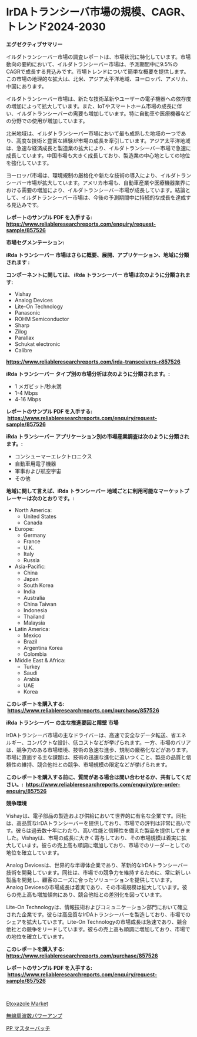 <p><h1>IrDAトランシーバ市場の規模、CAGR、トレンド2024-2030</h1></p><p><strong>エグゼクティブサマリー</strong></p>
<p><p>イルダトランシーバー市場の調査レポートは、市場状況に特化しています。市場動向の要約において、イルダトランシーバー市場は、予測期間中に9.5%のCAGRで成長する見込みです。市場トレンドについて簡単な概要を提供します。この市場の地理的な拡大は、北米、アジア太平洋地域、ヨーロッパ、アメリカ、中国にあります。</p><p>イルダトランシーバー市場は、新たな技術革新やユーザーの電子機器への依存度の増加によって拡大しています。また、IoTやスマートホーム市場の成長に伴い、イルダトランシーバーの需要も増加しています。特に自動車や医療機器などの分野での使用が増加しています。</p><p>北米地域は、イルダトランシーバー市場において最も成熟した地域の一つであり、高度な技術と豊富な経験が市場の成長を牽引しています。アジア太平洋地域は、急速な経済成長と製造業の拡大により、イルダトランシーバー市場で急速に成長しています。中国市場も大きく成長しており、製造業の中心地としての地位を強化しています。</p><p>ヨーロッパ市場は、環境規制の厳格化や新たな技術の導入により、イルダトランシーバー市場が拡大しています。アメリカ市場も、自動車産業や医療機器業界における需要の増加により、イルダトランシーバー市場が成長しています。結論として、イルダトランシーバー市場は、今後の予測期間中に持続的な成長を達成する見込みです。</p></p>
<p><strong>レポートのサンプル PDF を入手する: <a href="https://www.reliableresearchreports.com/enquiry/request-sample/857526">https://www.reliableresearchreports.com/enquiry/request-sample/857526</a></strong></p>
<p><strong>市場セグメンテーション:</strong></p>
<p><strong> iRda トランシーバー 市場はさらに概要、展開、アプリケーション、地域に分類されます :</strong></p>
<p><strong>コンポーネントに関しては、 iRda トランシーバー 市場は次のように分類されます: &nbsp;</strong></p>
<p><ul><li>Vishay</li><li>Analog Devices</li><li>Lite-On Technology</li><li>Panasonic</li><li>ROHM Semiconductor</li><li>Sharp</li><li>Zilog</li><li>Parallax</li><li>Schukat electronic</li><li>Calibre</li></ul></p>
<p><strong><a href="https://www.reliableresearchreports.com/irda-transceivers-r857526">https://www.reliableresearchreports.com/irda-transceivers-r857526</a></strong></p>
<p><strong> iRda トランシーバー タイプ別の市場分析は次のように分類されます。:</strong></p>
<p><ul><li>1 メガビット/秒未満</li><li>1-4 Mbps</li><li>4-16 Mbps</li></ul></p>
<p><strong>レポートのサンプル PDF を入手する: &nbsp;<a href="https://www.reliableresearchreports.com/enquiry/request-sample/857526">https://www.reliableresearchreports.com/enquiry/request-sample/857526</a></strong></p>
<p><strong> iRda トランシーバー アプリケーション別の市場産業調査は次のように分類されます。:</strong></p>
<p><ul><li>コンシューマーエレクトロニクス</li><li>自動車用電子機器</li><li>軍事および航空宇宙</li><li>その他</li></ul></p>
<p><strong>地域に関して言えば、iRda トランシーバー 地域ごとに利用可能なマーケットプレーヤーは次のとおりです。:</strong></p>
<p><ul>
    <li>
        North America:
        <ul>
            <li>United States</li>
            <li>Canada</li>
        </ul>
    </li>
    <li>
        Europe:
        <ul>
            <li>Germany</li>
            <li>France</li>
            <li>U.K.</li>
            <li>Italy</li>
            <li>Russia</li>
        </ul>
    </li>
    <li>
        Asia-Pacific:
        <ul>
            <li>China</li>
            <li>Japan</li>
            <li>South Korea</li>
            <li>India</li>
            <li>Australia</li>
            <li>China Taiwan</li>
            <li>Indonesia</li>
            <li>Thailand</li>
            <li>Malaysia</li>
        </ul>
    </li>
    <li>
        Latin America:
        <ul>
            <li>Mexico</li>
            <li>Brazil</li>
            <li>Argentina Korea</li>
            <li>Colombia</li>
        </ul>
    </li>
    <li>
        Middle East & Africa:
        <ul>
            <li>Turkey</li>
            <li>Saudi</li>
            <li>Arabia</li>
            <li>UAE</li>
            <li>Korea</li>
        </ul>
    </li>
    </ul></p>
<p><strong>このレポートを購入する: &nbsp;<a href="https://www.reliableresearchreports.com/purchase/857526">https://www.reliableresearchreports.com/purchase/857526</a></strong></p>
<p><strong>iRda トランシーバー の主な推進要因と障壁 市場</strong></p>
<p><p>IrDAトランシーバ市場の主なドライバーは、高速で安全なデータ転送、省エネルギー、コンパクトな設計、低コストなどが挙げられます。一方、市場のバリアは、競争力のある市場環境、技術の急速な進歩、規制の厳格化などがあります。市場に直面する主な課題は、技術の迅速な進化に追いつくこと、製品の品質と信頼性の維持、競合他社との競争、市場規模の限定などが挙げられます。</p></p>
<p><strong>このレポートを購入する前に、質問がある場合は問い合わせるか、共有してください。:&nbsp; <a href="https://www.reliableresearchreports.com/enquiry/pre-order-enquiry/857526">https://www.reliableresearchreports.com/enquiry/pre-order-enquiry/857526</a></strong></p>
<p><strong>競争環境</strong></p>
<p><p>Vishayは、電子部品の製造および供給において世界的に有名な企業です。同社は、高品質なIrDAトランシーバーを提供しており、市場での評判は非常に高いです。彼らは過去数十年にわたり、高い性能と信頼性を備えた製品を提供してきました。Vishayは、市場の成長に大きく寄与しており、その市場規模は着実に拡大しています。彼らの売上高も順調に増加しており、市場でのリーダーとしての地位を確立しています。</p><p>Analog Devicesは、世界的な半導体企業であり、革新的なIrDAトランシーバー技術を開発しています。同社は、市場での競争力を維持するために、常に新しい製品を開発し、顧客のニーズに合ったソリューションを提供しています。 Analog Devicesの市場成長は着実であり、その市場規模は拡大しています。彼らの売上高も増加傾向にあり、競合他社との差別化を図っています。</p><p>Lite-On Technologyは、情報技術およびコミュニケーション部門において確立された企業です。彼らは高品質なIrDAトランシーバーを製造しており、市場でのシェアを拡大しています。Lite-On Technologyの市場成長は急速であり、競合他社との競争をリードしています。彼らの売上高も順調に増加しており、市場での地位を確立しています。</p></p>
<p><strong>このレポートを購入する: &nbsp; <a href="https://www.reliableresearchreports.com/purchase/857526">https://www.reliableresearchreports.com/purchase/857526</a></strong></p>
<p><strong>レポートのサンプル PDF を入手する: &nbsp;<a href="https://www.reliableresearchreports.com/enquiry/request-sample/857526">https://www.reliableresearchreports.com/enquiry/request-sample/857526</a></strong><strong></strong></p>
<p>&nbsp;</p>
<p><p><a href="https://circular-yam-9b9.notion.site/Etoxazole-Market-with-the-goal-of-estimating-the-market-size-and-future-growth-potential-of-various--6e1e707ee5c94671b816d6375083e3af">Etoxazole Market</a></p><p><a href="https://medium.com/@r.aspinall_32685/%E6%AC%A1%E3%81%AE%E6%96%87%E7%AB%A0%E3%82%92%E6%97%A5%E6%9C%AC%E8%AA%9E%E3%81%AB%E7%BF%BB%E8%A8%B3%E3%81%99%E3%82%8B%E3%81%A8-rf%E3%83%91%E3%83%AF%E3%83%BC%E3%82%A2%E3%83%B3%E3%83%97%E5%B8%82%E5%A0%B4-%E5%B8%82%E5%A0%B4%E3%81%AEcagr-%E5%B8%82%E5%A0%B4%E5%8B%95%E5%90%91-%E6%88%90%E9%95%B7%E6%88%A6%E7%95%A5%E3%81%AB%E5%AF%BE%E3%81%99%E3%82%8B%E6%B4%9E%E5%AF%9F-%E3%81%AB%E3%81%AA%E3%82%8A%E3%81%BE%E3%81%99-c3418a6a212e">無線周波数パワーアンプ</a></p><p><a href="https://medium.com/@ashleyivingston5656/pp%E3%83%9E%E3%82%B9%E3%82%BF%E3%83%BC%E3%83%90%E3%83%83%E3%83%81%E5%B8%82%E5%A0%B4%E3%83%AC%E3%83%9D%E3%83%BC%E3%83%88%E3%81%AF-%E3%81%93%E3%81%AE%E5%B8%82%E5%A0%B4%E3%81%AE%E6%9C%80%E6%96%B0%E3%81%AE%E3%83%88%E3%83%AC%E3%83%B3%E3%83%89%E3%82%84%E6%88%90%E9%95%B7%E6%A9%9F%E4%BC%9A%E3%82%92%E6%98%8E%E3%82%89%E3%81%8B%E3%81%AB%E3%81%97%E3%81%A6%E3%81%84%E3%81%BE%E3%81%99-b1df3d34e763">PP マスターバッチ</a></p></p>